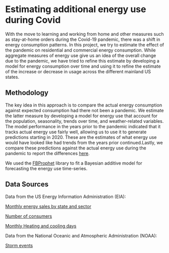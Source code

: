 # Estimating additional energy use during Covid

With the move to learning and working from home and other measures such as stay-at-home orders during the Covid-19 pandemic, there was a shift in energy consumption patterns. In this project, we try to estimate the effect of the pandemic on residential and commercial energy consumption. While aggregate measures of energy use give us an idea of the overall change due to the pandemic, we have tried to refine this estimate by developing a model for energy consumption over time and using it to refine the estimate of the increase or decrease in usage across the different mainland US states. 

## Methodology

The key idea in this approach is to compare the actual energy consumption against expected consumption had there not been a pandemic. We estimate the latter measure by developing a model for energy use that account for the population, seasonality, trends over time, and weather-related variables. The model performance in the years prior to the pandemic indicated that it tracks actual energy use fairly well, allowing us to use it to generate predictions starting in 2020. These are the estimates of what energy use would have looked like had trends from the years prior continued.Lastly, we compare these predictions against the actual energy use during the pandemic to report the differences [here](data/energy_data_with_predictions_v2.csv). 

We used the [FBProphet](https://facebook.github.io/prophet/) library to fit a Bayesian additive model for forecasting the energy use time-series.

## Data Sources

Data from the US Energy Information Administration (EIA):

[Monthly energy sales by state and sector](https://www.eia.gov/opendata/qb.php?category=38)

[Number of consumers](https://www.eia.gov/opendata/qb.php?category=1718389)

[Monthly Heating and cooling days](https://www.eia.gov/opendata/qb.php?category=829723)

Data from the National Oceanic and Atmospheric Administration (NOAA):

[Storm events](https://www1.ncdc.noaa.gov/pub/data/swdi/stormevents/csvfiles/)
